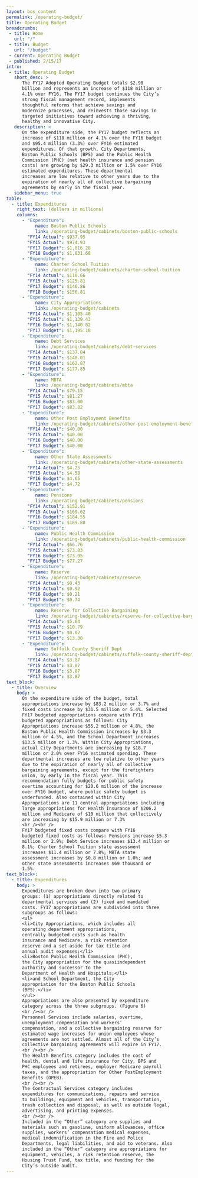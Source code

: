 ```yaml
---
layout: bos_content
permalink: /operating-budget/
title: Operating Budget
breadcrumbs:
 - title: Home
   url: "/"
 - title: Budget
   url: "/budget"
 - current: Operating Budget
 - published: 2/15/17
intro:
 - title: Operating Budget
   short_desc: >
      The FY17 Adopted Operating Budget totals $2.98
      billion and represents an increase of $118 million or
      4.1% over FY16. The FY17 budget continues the City’s
      strong fiscal management record, implements
      thoughtful reforms that achieve savings and
      modernize processes, and reinvests those savings in
      targeted initiatives toward achieving a thriving,
      healthy and innovative City.
   description: >
      On the expenditure side, the FY17 budget reflects an
      increase of $118 million or 4.1% over the FY16 budget
      and $95.4 million (3.3%) over FY16 estimated
      expenditures. Of that growth, City Departments,
      Boston Public Schools (BPS) and the Public Health
      Commission (PHC) (net health insurance and pension
      costs) are growing by $29.3 million or 1.5% over FY16
      estimated expenditures. These departmental
      increases are low relative to other years due to the
      expiration of nearly all of collective bargaining
      agreements by early in the fiscal year.
   sidebar_menu: true
table:
  - title: Expenditures
    right_text: (dollars in millions)
    columns:
      - "Expenditure":
           name: Boston Public Schools
           link: /operating-budget/cabinets/boston-public-schools
        "FY14 Actual": $937.95
        "FY15 Actual": $974.93
        "FY17 Budget": $1,016.28
        "FY18 Budget": $1,031.68
      - "Expenditure":
           name: Charter School Tuition
           link: /operating-budget/cabinets/charter-school-tuition
        "FY14 Actual": $110.66
        "FY15 Actual": $125.81
        "FY17 Budget": $146.86
        "FY18 Budget": $156.81
      - "Expenditure":
           name: City Appropriations
           link: /operating-budget/cabinets
        "FY14 Actual": $1,105.40
        "FY15 Actual": $1,139.43
        "FY16 Budget": $1,140.82
        "FY17 Budget": $1,195.18
      - "Expenditure":
           name: Debt Services
           link: /operating-budget/cabinets/debt-services
        "FY14 Actual": $137.84
        "FY15 Actual": $148.01
        "FY16 Budget": $162.87
        "FY17 Budget": $177.85
      - "Expenditure":
           name: MBTA
           link: /operating-budget/cabinets/mbta
        "FY14 Actual": $79.15
        "FY15 Actual": $81.27
        "FY16 Budget": $83.00
        "FY17 Budget": $83.82
      - "Expenditure":
           name: Other Post Employment Benefits
           link: /operating-budget/cabinets/other-post-employment-benefits
        "FY14 Actual": $40.00
        "FY15 Actual": $40.00
        "FY16 Budget": $40.00
        "FY17 Budget": $40.00
      - "Expenditure":
           name: Other State Assessments
           link: /operating-budget/cabinets/other-state-assessments
        "FY14 Actual": $4.25
        "FY15 Actual": $4.58
        "FY16 Budget": $4.65
        "FY17 Budget": $4.72
      - "Expenditure":
           name: Pensions
           link: /operating-budget/cabinets/pensions
        "FY14 Actual": $152.91
        "FY15 Actual": $169.62
        "FY16 Budget": $184.55
        "FY17 Budget": $189.88
      - "Expenditure":
           name: Public Health Commission
           link: /operating-budget/cabinets/public-health-commission
        "FY14 Actual": $66.76
        "FY15 Actual": $73.83
        "FY16 Budget": $73.95
        "FY17 Budget": $77.27
      - "Expenditure":
           name: Reserve
           link: /operating-budget/cabinets/reserve
        "FY14 Actual": $0.43
        "FY15 Actual": $0.92
        "FY16 Budget": $0.21
        "FY17 Budget": $0.74
      - "Expenditure":
           name: Reserve for Collective Bargaining
           link: /operating-budget/cabinets/reserve-for-collective-bargaining
        "FY14 Actual": $5.64
        "FY15 Actual": $10.79
        "FY16 Budget": $0.02
        "FY17 Budget": $13.30
      - "Expenditure":
           name: Suffolk County Sheriff Dept
           link: /operating-budget/cabinets/suffolk-county-sheriff-dept
        "FY14 Actual": $3.87
        "FY15 Actual": $3.87
        "FY16 Budget": $3.87
        "FY17 Budget": $3.87
text_block:
  - title: Overview
    body: >
      On the expenditure side of the budget, total
      appropriations increase by $83.2 million or 3.7% and
      fixed costs increase by $31.5 million or 5.4%. Selected
      FY17 budgeted appropriations compare with FY16
      budgeted appropriations as follows: City
      Appropriations increase $55.2 million or 4.8%, the
      Boston Public Health Commission increases by $3.3
      million or 4.5%, and the School Department increases
      $13.5 million or 1.3%. Within City Appropriations,
      actual City Departments are increasing by $18.7
      million or 2.0% over FY16 estimated spending. These
      departmental increases are low relative to other years
      due to the expiration of nearly all of collective
      bargaining agreements, except for the firefighters
      union, by early in the fiscal year. This
      recommendation fully budgets for public safety
      overtime accounting for $20.6 million of the increase
      over FY16 budget, where public safety budget is
      underfunded. Also contained within City
      Appropriations are 11 central appropriations including
      large appropriations for Health Insurance of $206.2
      million and Medicare of $10 million that collectively
      are increasing by $15.9 million or 7.3%
      <br /><br />
      FY17 budgeted fixed costs compare with FY16
      budgeted fixed costs as follows: Pensions increase $5.3
      million or 2.9%; Debt Service increases $13.4 million or
      8.1%; Charter School Tuition state assessment
      increases $11.4 million or 7.8%; MBTA state
      assessment increases by $0.8 million or 1.0%; and
      other state assessments increases $69 thousand or
      1.5%.
text_block+:
  - title: Expenditures
    body: >
      Expenditures are broken down into two primary
      groups: (1) appropriations directly related to
      departmental services and (2) fixed and mandated
      costs. FY17 appropriations are subdivided into three
      subgroups as follows:
      <ul>
      <li>City Appropriations, which includes all
      operating department appropriations,
      centrally budgeted costs such as health
      insurance and Medicare, a risk retention
      reserve and a set-aside for tax title and
      annual audit expenses;</li>
      <li>Boston Public Health Commission (PHC),
      the City appropriation for the quasiindependent
      authority and successor to the
      Department of Health and Hospitals;</li>
      <li>and School Department, the City
      appropriation for the Boston Public Schools
      (BPS).</li>
      </ul>
      Appropriations are also presented by expenditure
      category across the three subgroups. (Figure 6)
      <br /><br />
      Personnel Services include salaries, overtime,
      unemployment compensation and workers’
      compensation, and a collective bargaining reserve for
      estimated wage increases for union employees whose
      agreements are not settled. Almost all of the City’s
      collective bargaining agreements will expire in FY17.
      <br /><br />
      The Health Benefits category includes the cost of
      health, dental and life insurance for City, BPS and
      PHC employees and retirees, employer Medicare payroll
      taxes, and the appropriation for Other PostEmployment
      Benefits (OPEB).
      <br /><br />
      The Contractual Services category includes
      expenditures for communications, repairs and service
      to buildings, equipment and vehicles, transportation,
      trash collection and disposal, as well as outside legal,
      advertising, and printing expenses.
      <br /><br />
      Included in the “Other” category are supplies and
      materials such as gasoline, uniform allowances, office
      supplies, workers’ compensation medical expenses,
      medical indemnification in the Fire and Police
      Departments, legal liabilities, and aid to veterans. Also
      included in the “Other” category are appropriations for
      equipment, vehicles, a risk retention reserve, the
      Housing Trust Fund, tax title, and funding for the
      City’s outside audit.
---
```

